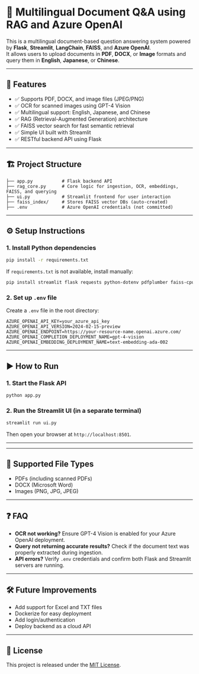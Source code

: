 # 📄 Multilingual Document Q&A using RAG and Azure OpenAI

This is a multilingual document-based question answering system powered by **Flask**, **Streamlit**, **LangChain**, **FAISS**, and **Azure OpenAI**.  
It allows users to upload documents in **PDF**, **DOCX**, or **Image** formats and query them in **English**, **Japanese**, or **Chinese**.

---

## 🚀 Features

- ✅ Supports PDF, DOCX, and image files (JPEG/PNG)
- ✅ OCR for scanned images using GPT-4 Vision
- ✅ Multilingual support: English, Japanese, and Chinese
- ✅ RAG (Retrieval-Augmented Generation) architecture
- ✅ FAISS vector search for fast semantic retrieval
- ✅ Simple UI built with Streamlit
- ✅ RESTful backend API using Flask

---

## 🏗️ Project Structure

```
├── app.py           # Flask backend API
├── rag_core.py      # Core logic for ingestion, OCR, embeddings, FAISS, and querying
├── ui.py            # Streamlit frontend for user interaction
├── faiss_index/     # Stores FAISS vector DBs (auto-created)
├── .env             # Azure OpenAI credentials (not committed)
```

---

## ⚙️ Setup Instructions

### 1. Install Python dependencies

```bash
pip install -r requirements.txt
```

If `requirements.txt` is not available, install manually:

```bash
pip install streamlit flask requests python-dotenv pdfplumber faiss-cpu openai langchain langchain-openai python-docx pillow
```

### 2. Set up `.env` file

Create a `.env` file in the root directory:

```env
AZURE_OPENAI_API_KEY=your_azure_api_key
AZURE_OPENAI_API_VERSION=2024-02-15-preview
AZURE_OPENAI_ENDPOINT=https://your-resource-name.openai.azure.com/
AZURE_OPENAI_COMPLETION_DEPLOYMENT_NAME=gpt-4-vision
AZURE_OPENAI_EMBEDDING_DEPLOYMENT_NAME=text-embedding-ada-002
```

---

## ▶️ How to Run

### 1. Start the Flask API

```bash
python app.py
```

### 2. Run the Streamlit UI (in a separate terminal)

```bash
streamlit run ui.py
```

Then open your browser at `http://localhost:8501`.

---

---

## 📄 Supported File Types

- PDFs (including scanned PDFs)
- DOCX (Microsoft Word)
- Images (PNG, JPG, JPEG)

---

## ❓ FAQ

- **OCR not working?** Ensure GPT-4 Vision is enabled for your Azure OpenAI deployment.
- **Query not returning accurate results?** Check if the document text was properly extracted during ingestion.
- **API errors?** Verify `.env` credentials and confirm both Flask and Streamlit servers are running.

---

## 🛠 Future Improvements

- Add support for Excel and TXT files
- Dockerize for easy deployment
- Add login/authentication
- Deploy backend as a cloud API

---

## 📜 License

This project is released under the [MIT License](LICENSE).



